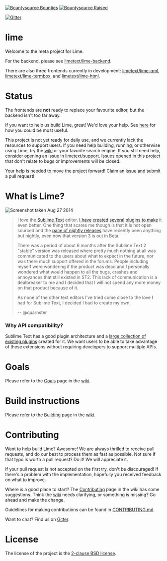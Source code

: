 [![Bountysource Bounties](https://www.bountysource.com/badge/team?team_id=8742&style=bounties_received)](https://www.bountysource.com/teams/limetext/issues?utm_source=limetext&utm_medium=shield&utm_campaign=bounties_received)
[![Bountysource Raised](https://www.bountysource.com/badge/team?team_id=8742&style=raised)](https://www.bountysource.com/teams/limetext?utm_source=limetext&utm_medium=shield&utm_campaign=raised)

[![Gitter](https://badges.gitter.im/Join%20Chat.svg)](https://gitter.im/limetext/lime)


# lime

Welcome to the meta project for Lime.

For the backend, please see [limetext/lime-backend](https://github.com/limetext/lime-backend).

There are also three frontends currently in development: [limetext/lime-qml](https://github.com/limetext/lime-qml), [limetext/lime-termbox](https://github.com/limetext/lime-termbox), and [limetext/lime-html](https://github.com/limetext/lime-html).


# Status

The frontends are **not** ready to replace your favourite editor, but the backend isn't too far away.

If you want to help us build Lime, great! We'd love your help. See [here](https://github.com/limetext/lime#contributing) for how you could be most useful.

This project is not yet ready for daily use, and we currently lack the resources to support users. If you need help building, running, or otherwise using Lime, try the [wiki](https://github.com/limetext/lime/wiki/_pages) or your favorite search engine. If you still need help, consider opening an issue in [limetext/support](https://github.com/limetext/support). Issues opened in this project that don't relate to bugs or improvements will be closed.

Your help is needed to move the project forward! Claim an [issue](https://github.com/limetext/lime/issues) and submit a pull request!


# What is Lime?

![Screenshot taken Aug 27 2014](http://limetext.org/assets/img/screenshot.png)

> I love the [Sublime Text](http://www.sublimetext.com) editor. [I have](https://github.com/quarnster/SublimeClang) [created](https://github.com/quarnster/SublimeJava) [several](https://github.com/quarnster/CompleteSharp) [plugins](https://github.com/quarnster/SublimeGDB) [to make](https://github.com/quarnster/ADBView) it even better. One thing that scares me though is that it is not open sourced and the [pace of nightly releases](http://www.sublimetext.com/nightly) have recently been anything but nightly, even now that version 3 is out in Beta.
>
> There was a period of about 6 months after the Sublime Text 2 "stable" version was released where pretty much nothing at all was communicated to the users about what to expect in the future, nor was there much support offered in the forums. People including myself were wondering if the product was dead and I personally wondered what would happen to all the bugs, crashes and annoyances that still existed in ST2. This lack of communication is a dealbreaker to me and I decided that I will not spend any more money on that product because of it.
>
> As none of the other text editors I've tried come close to the love I had for Sublime Text, I decided I had to create my own.
>
> -- @quarnster


### Why API compatibility?

Sublime Text has a good plugin architecture and a [large collection of existing plugins](https://sublime.wbond.net/) created for it. We want users to be able to take advantage of these extensions without requiring developers to support multiple APIs.


# Goals

Please refer to the [Goals](https://github.com/limetext/lime/wiki/Goals) page in the [wiki](https://github.com/limetext/lime/wiki/_pages).


# Build instructions

Please refer to the [Building](https://github.com/limetext/lime/wiki/Building) page in the [wiki](https://github.com/limetext/lime/wiki/_pages).


# Contributing

Want to help build Lime? Awesome! We are always thrilled to receive pull requests, and do our best to process them as fast as possible. Not sure if that typo is worth a pull request? Do it! We will appreciate it.

If your pull request is not accepted on the first try, don't be discouraged! If there's a problem with the implementation, hopefully you received feedback on what to improve.

Where is a good place to start? The [Contributing](https://github.com/limetext/lime/wiki/Contributing) page in the wiki has some suggestions. Think the [wiki](https://github.com/limetext/lime/wiki/_pages) needs clarifying, or something is missing? Go ahead and make the change.

Guidelines for making contributions can be found in [CONTRIBUTING.md](.github/CONTRIBUTING.md).

Want to chat? Find us on [Gitter](https://gitter.im/limetext/lime).


# License

The license of the project is the [2-clause BSD license](LICENSE).

